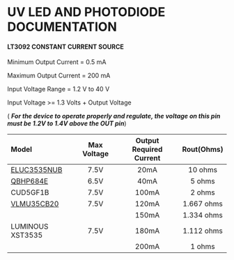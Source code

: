# UV LED AND PHOTODIODE DOCUMENTATION

#### LT3092 CONSTANT CURRENT SOURCE

Minimum Output Current  = 0.5 mA  

Maximum Output Current = 200 mA

Input Voltage Range =  1.2 V to 40 V

Input Voltage >= 1.3 Volts + Output Voltage

( ***For the device to operate properly and regulate, the voltage on this pin must be 1.2V to 1.4V above the OUT pin***)











| Model                                                        | Max Voltage | Output Required Current | Rout(Ohms) |
| :----------------------------------------------------------- | :---------: | :---------------------: | :--------: |
| [ELUC3535NUB]()                                              |    7.5V     |          20mA           |  10 ohms   |
| [QBHP684E](digikey.in/en/products/detail/qt-brightek-qtb/QBHP684E-UV265/13278851) |    6.5V     |          40mA           |   5 ohms   |
| CUD5GF1B                                                     |    7.5V     |          100mA          |   2 ohms   |
| [VLMU35CB20](digikey.in/en/products/detail/vishay-semiconductor-opto-division/VLMU35CB20-275-12A/15632387?s=N4IgTCBcDaIGoBkCyBVAzAVgMICEwAYBaMAdgxAF0BfIA) |    7.5V     |          120mA          | 1.667 ohms |
|                                                              |             |          150mA          | 1.334 ohms |
| LUMINOUS XST3535                                             |    7.5V     |          180mA          | 1.112 ohms |
|                                                              |             |          200mA          |   1 ohms   |

